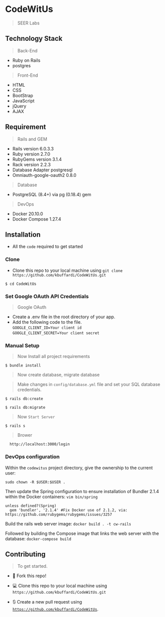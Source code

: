 # CodeWitUs

> SEER Labs


## Technology Stack

> Back-End

- Ruby on Rails
- postgres

> Front-End

- HTML
- CSS
- BootStrap
- JavaScript
- jQuery
- AJAX


## Requirement

> Rails and GEM

- Rails version             6.0.3.3
- Ruby version              2.7.0
- RubyGems version          3.1.4
- Rack version              2.2.3
- Database Adapter          postgresql
- Omniauth-google-oauth2    0.8.0

> Database
- PostgreSQL (8.4+) via pg (0.18.4) gem

> DevOps

- Docker  20.10.0
- Docker Compose 1.27.4



## Installation

- All the `code` required to get started

### Clone

- Clone this repo to your local machine using `git clone https://github.com/kbuffardi/CodeWitUs.git`

```shell
$ cd CodeWitUs
```

### Set Google OAuth API Credentials

> Google OAuth
- Create a .env file in the root directory of your app.
-  Add the following code to the file. <br />
`GOOGLE_CLIENT_ID=Your client id  `<br />
`GOOGLE_CLIENT_SECRET=Your client secret`<br />


### Manual Setup

> Now Install all project requirements
```shell
$ bundle install
```

> Now create database, migrate database

> Make changes in `config/database.yml` file and set your SQL database credentials.


```shell
$ rails db:create
```

```shell
$ rails db:migrate
```

> Now `Start Server`

```shell
$ rails s
```


> Brower

```shell
  http://localhost:3000/login
```

### DevOps configuration

Within the `codewitus` project directory, give the ownership to the current user:

`sudo chown -R $USER:$USER .`

Then update the Spring configuration to ensure installation of Bundler 2.1.4 within
the Docker containers: `vim bin/spring`

```
unless defined?(Spring)
  gem 'bundler', '2.1.4' #Fix Docker use of 2.1.2, via: https://github.com/rubygems/rubygems/issues/3257
```

Build the rails web server image: `docker build . -t cw-rails`

Followed by building the Compose image that links the web server with the database:
`docker-compose build`

## Contributing

> To get started.

- 🍴 Fork this repo!

- 💻 Clone this repo to your local machine using `https://github.com/kbuffardi/CodeWitUs.git`

- 🔃 Create a new pull request using <a href="https://github.com/kbuffardi/CodeWitUs.git" target="_blank">`https://github.com/kbuffardi/CodeWitUs`</a>.
